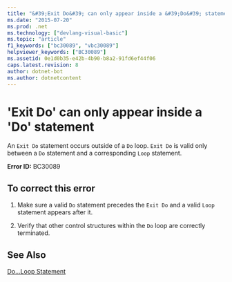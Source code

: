 ```yaml
---
title: "&#39;Exit Do&#39; can only appear inside a &#39;Do&#39; statement"
ms.date: "2015-07-20"
ms.prod: .net
ms.technology: ["devlang-visual-basic"]
ms.topic: "article"
f1_keywords: ["bc30089", "vbc30089"]
helpviewer_keywords: ["BC30089"]
ms.assetid: 0e1d0b35-e42b-4b90-b8a2-91fd6ef44f06
caps.latest.revision: 8
author: dotnet-bot
ms.author: dotnetcontent
---
```

# &#39;Exit Do&#39; can only appear inside a &#39;Do&#39; statement
An `Exit Do` statement occurs outside of a `Do` loop. `Exit Do` is valid only between a `Do` statement and a corresponding `Loop` statement.  
  
 **Error ID:** BC30089  
  
## To correct this error  
  
1.  Make sure a valid `Do` statement precedes the `Exit Do` and a valid `Loop` statement appears after it.  
  
2.  Verify that other control structures within the `Do` loop are correctly terminated.  
  
## See Also  
 [Do...Loop Statement](../../visual-basic/language-reference/statements/do-loop-statement.md)
